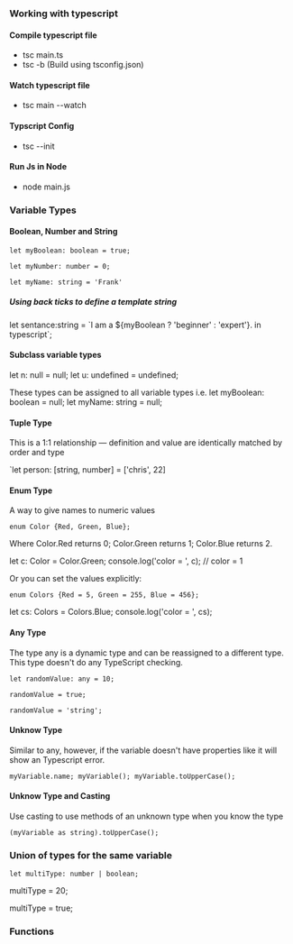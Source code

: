 ### Working with typescript

#### Compile typescript file
* tsc main.ts
* tsc -b (Build using tsconfig.json)

#### Watch typescript file
* tsc main --watch

#### Typscript Config
* tsc --init

#### Run Js in Node
* node main.js

### Variable Types

#### Boolean, Number and String

`let myBoolean: boolean = true;`

`let myNumber: number = 0;`

`let myName: string = 'Frank'`

##### Using back ticks to define a template string
let sentance:string = \`I am a ${myBoolean ? 'beginner' : 'expert'}.
in typescript\`;

#### Subclass variable types

let n: null = null;
let u: undefined = undefined;

These types can be assigned to all variable types
i.e.
let myBoolean: boolean = null;
let myName: string = null;

#### Tuple Type
This is a 1:1 relationship — definition and value are identically matched by order and type

`let person: [string, number] = ['chris', 22]

#### Enum Type
A way to give names to numeric values

`enum Color {Red, Green, Blue};`

Where Color.Red returns 0; Color.Green returns 1; Color.Blue returns 2.

let c: Color = Color.Green;
console.log('color = ', c); // color = 1

Or you can set the values explicitly:

```enum Colors {Red = 5, Green = 255, Blue = 456};```

let cs: Colors = Colors.Blue;
console.log('color = ', cs);

#### Any Type
The type any is a dynamic type and can be reassigned to a different type. This type doesn't do any TypeScript checking.

`let randomValue: any = 10;`

`randomValue = true;`

`randomValue = 'string';`

#### Unknow Type
Similar to any, however, if the variable doesn't have properties like it will show an Typescript error. 

`myVariable.name; myVariable(); myVariable.toUpperCase();`

#### Unknow Type and Casting
Use casting to use methods of an unknown type when you know the type

`(myVariable as string).toUpperCase();`

### Union of types for the same variable

`let multiType: number | boolean;`

multiType = 20;

multiType = true;

### Functions









